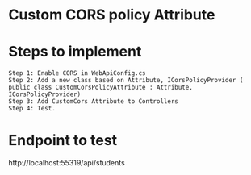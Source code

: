 # Custom CORS policy Attribute

# Steps to implement
 	Step 1: Enable CORS in WebApiConfig.cs
	Step 2: Add a new class based on Attribute, ICorsPolicyProvider ( public class CustomCorsPolicyAttribute : Attribute, ICorsPolicyProvider)
 	Step 3: Add CustomCors Attribute to Controllers
	Step 4: Test.

# Endpoint to test
http://localhost:55319/api/students


